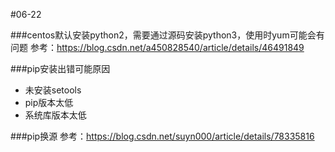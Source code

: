 #06-22

###centos默认安装python2，需要通过源码安装python3，使用时yum可能会有问题
参考：https://blog.csdn.net/a450828540/article/details/46491849

###pip安装出错可能原因
- 未安装setools
- pip版本太低
- 系统库版本太低

###pip换源
参考：https://blog.csdn.net/suyn000/article/details/78335816
